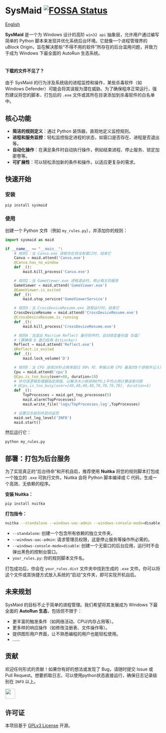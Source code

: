 # SysMaid [![FOSSA Status](https://app.fossa.com/api/projects/git%2Bgithub.com%2Fzhangtony239%2FSysMaid.svg?type=shield&issueType=security)](https://app.fossa.com/projects/git%2Bgithub.com%2Fzhangtony239%2FSysMaid?ref=badge_shield&issueType=security)
[English](https://github.com/zhangtony239/SysMaid/blob/main/README_en.md)

**SysMaid** 是一个为 Windows 设计的高阶 `win32 api` 抽象层，允许用户通过编写简单的 Python 脚本来发现并优化系统后台环境。它就像一个进程管理界的 uBlock Origin，旨在解决那些“不得不用的软件”所存在的后台滥用问题，并致力于成为 Windows 下最全面的 AutoRun 生态系统。
<br /><br />

#### 下载的文件不见了？

由于 SysMaid 的行为涉及系统级的进程监控和操作，某些杀毒软件（如 Windows Defender）可能会将其误报为潜在威胁。为了确保程序正常运行，强烈建议将您的脚本、打包后的 `.exe` 文件或其所在目录添加到杀毒软件的白名单中。

## 核心功能

*   **简洁的规则定义**：通过 Python 装饰器，直观地定义监控规则。
*   **进程和服务监控**：轻松监控指定进程的状态，如窗口是否存在、进程是否退出等。
*   **自动化操作**：在满足条件时自动执行操作，例如结束进程、停止服务、锁定加密卷等。
*   **可扩展性**：可以轻松添加新的条件和操作，以适应更复杂的需求。


## 快速开始

### 安装

```bash
pip install sysmaid
```

### 使用

创建一个 Python 文件（例如 `my_rules.py`），并添加你的规则：

```python
import sysmaid as maid

if __name__ == "__main__":
    # 规则1：当 Canva.exe 进程存在但没有窗口时，结束它
    Canva = maid.attend('Canva.exe')
    @Canva.has_no_window
    def _():
        maid.kill_process('Canva.exe')

    # 规则2：当 GameViewer.exe 进程退出时，停止相关的服务
    GameViewer = maid.attend('GameViewer.exe')
    @GameViewer.is_exited
    def _():
        maid.stop_service('GameViewerService')

    # 规则3：当 CrossDeviceResume.exe 进程运行时，结束它
    CrossDeviceResume = maid.attend('CrossDeviceResume.exe')
    @CrossDeviceResume.is_running
    def _():
        maid.kill_process('CrossDeviceResume.exe')

    # 规则4：当退出 Macrium Reflect 备份软件时，自动锁定备份盘（D盘）
    # (需确保 D 盘已启用 BitLocker)
    Reflect = maid.attend('Reflect.exe')
    @Reflect.is_exited
    def _():
        maid.lock_volume('D')

    # 规则5：当 CPU 连续10秒占用率超过 80% 时，举报占用 CPU 最高的5个进程并记入log
    Cpu = maid.attend('cpu')
    @Cpu.is_too_busy(over=80, duration=10)
    # 亦可逐逻辑处理器指定阈值，以解决大小核异构CPU上平均占用计算误差问题
    # @Cpu.is_too_busy(over=[40,40,40,40,70,70,70,70], duration=5)
    def _():
        TopProcesses = maid.get_top_processes(5)
        maid.alarm(TopProcesses)
        maid.write_file('logs/TopProcesses.log',TopProcesses)

    # 设置日志级别并启动监控
    maid.set_log_level('INFO')
    maid.start()
```

然后运行它：

```bash
python my_rules.py
```

## 部署：打包为后台服务

为了实现真正的“后台待命”和开机自启，推荐使用 **Nuitka** 将您的规则脚本打包成一个独立的 `.exe` 可执行文件。Nuitka 会将 Python 脚本编译成 C 代码，生成一个高效、无依赖的程序。

**安装 Nuitka：**

```bash
pip install nuitka
```

**打包指令：**

```bash
nuitka --standalone --windows-uac-admin --windows-console-mode=disable your_rules.py
```

*   `--standalone`: 创建一个包含所有依赖的独立文件夹。
*   `--windows-uac-admin`: 请求管理员权限，这是停止服务等操作所必需的。
*   `--windows-console-mode=disable`: 创建一个无窗口的后台应用，运行时不会弹出黑色的控制台窗口。
*   `your_rules.py`: 你的规则脚本文件名。

打包成功后，你会在 `your_rules.dist` 文件夹中找到生成的 `.exe` 文件。你可以将这个文件或其快捷方式放入系统的“启动”文件夹，即可实现开机自启。

## 未来规划

SysMaid 的目标不止于简单的进程管理。我们希望将其发展成为 Windows 下最全面的 **AutoRun 生态**，包括但不限于：

*   更丰富的触发条件（如网络活动、CPU/内存占用等）。
*   更多样的响应操作（如修改注册表、文件操作等）。
*   提供图形用户界面，让不熟悉编程的用户也能轻松使用。
*   ……

## 贡献

欢迎任何形式的贡献！如果你有好的想法或发现了 Bug，请随时提交 Issue 或 Pull Request。想要抓取日志，可以使用python状态直接运行，确保日志记录级别在 `INFO` 以上。

<a href="https://roocode.com/">
<img height="32" src="https://github.com/user-attachments/assets/b963732e-8cb2-42c0-a398-d80768a7f86f"></img>
</a>

## 许可证

本项目基于 [GPLv3 License](https://github.com/zhangtony239/SysMaid/blob/main/LICENSE) 开源。
